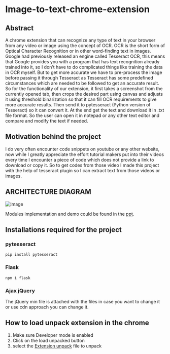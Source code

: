# Image-to-text-chrome-extension
## Abstract
A chrome extension that can recognize any type of text in your browser
from any video or image using the concept of OCR. OCR is the short
form of Optical Character Recognition or in other word-finding text in
images. Google had previously released an engine called Tesseract OCR,
this means that Google provides you with a program that has text recognition already trained into it, so I don’t have to do complicated things
like training the data in OCR myself. But to get more accurate we have
to pre-process the image before passing it through Tesseract as Tesseract
has some predefined circumstances which are needed to be followed to
get an accurate result. So for the functionality of our extension, it first
takes a screenshot from the currently opened tab, then crops the desired
part using canvas and adjusts it using threshold binarization so that it
can fill OCR requirements to give more accurate results. Then send it to
pytesseract (Python version of Tesseract) so it can convert it. At the end
get the text and download it in .txt file format. So the user can open it
in notepad or any other text editor and compare and modify the text if
needed.

## Motivation behind the project
I do very often encounter code snippets on youtube or any other website, now while I greatly appreciate the effort tutorial makers put into their videos every time I encounter a piece of code which does not provide a link to download or copy it. So to get codes from those video I made this project with the help of tesseract plugin so I can extract text from those videos or images.

## ARCHITECTURE DIAGRAM

![image](https://user-images.githubusercontent.com/52816788/140599129-6cb7a4c1-3ddb-493b-90b2-36a1e863e5b9.png)

Modules implementation and demo could be found in the [ppt](https://github.com/vinit714/Image-to-text-chrome-extension/blob/main/templates/Module%20implementation%20and%20demo.pptx).

## Installations required for the project

### pytesseract
```
pip install pytesseract
```

### Flask
```
npm i flask
```

### Ajax jQuery
The jQuery min file is attached with the files in case you want to change it or use cdn approach you can change it.

## How to load unpack extension in the chrome
1. Make sure Developer mode is enabled
2. Click on the load unpacked button
3. select the [Extension unpack](https://github.com/vinit714/Image-to-text-chrome-extension/tree/main/templates) file to unpack




